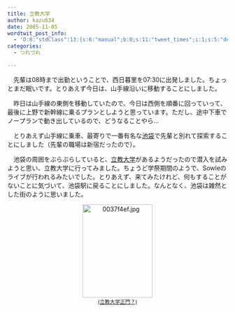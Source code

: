 ```yaml
---
title: 立教大学
author: kazu634
date: 2005-11-05
wordtwit_post_info:
  - 'O:8:"stdClass":13:{s:6:"manual";b:0;s:11:"tweet_times";i:1;s:5:"delay";i:0;s:7:"enabled";i:1;s:10:"separation";s:2:"60";s:7:"version";s:3:"3.7";s:14:"tweet_template";b:0;s:6:"status";i:2;s:6:"result";a:0:{}s:13:"tweet_counter";i:2;s:13:"tweet_log_ids";a:1:{i:0;i:2155;}s:9:"hash_tags";a:0:{}s:8:"accounts";a:1:{i:0;s:7:"kazu634";}}'
categories:
  - つれづれ

---
```

<div class="section">
<p>
    　先輩は08時まで出勤ということで、西日暮里を07:30に出発しました。ちょっとまだ眠いです。とりあえず今日は、山手線沿いに移動することにしました。
</p></p> 
  
<p>
    　昨日は山手線の東側を移動していたので、今日は西側を順番に回っていって、最後に上野で新幹線に乗るプランとしようと思っています。ただし、途中下車でノープランで動き出しているので、どうなることやら…
</p></p> 
  
<p>
    　とりあえず山手線に乗車、最寄りで一番有名な<a href="http://map.yahoo.co.jp/pl?nl=35.43.42.807&el=139.42.41.202&la=1&fi=1&skey=%c3%d3%c2%de%b1%d8&sc=1" onclick="__gaTracker('send', 'event', 'outbound-article', 'http://map.yahoo.co.jp/pl?nl=35.43.42.807&el=139.42.41.202&la=1&fi=1&skey=%c3%d3%c2%de%b1%d8&sc=1', '池袋');" target="blank">池袋</a>で先輩と別れて探索することにしました（先輩の職場は新宿だったので）。
</p></p> 
  
<p>
    　池袋の周囲をぶらぶらしていると、<a href="http://map.yahoo.co.jp/pl?nl=35.43.37.366&el=139.42.25.934&la=1&fi=1&skey=%ce%a9%b6%b5%c2%e7%b3%d8&sc=3" onclick="__gaTracker('send', 'event', 'outbound-article', 'http://map.yahoo.co.jp/pl?nl=35.43.37.366&el=139.42.25.934&la=1&fi=1&skey=%ce%a9%b6%b5%c2%e7%b3%d8&sc=3', '立教大学');" target="blank">立教大学</a>があるようだったので潜入を試みようと思い、立教大学に行ってみました。ちょうど学祭期間のようで、Sowleのライブが行われるみたいでした。とりあえず、来てみたけれど、何もすることがないことに気づいて、池袋駅に戻ることにしました。なんとなく、池袋は雑然とした街のように思いました。
</p>
  
<p>
<center>
<a href="http://image.blog.livedoor.jp/simoom634/imgs/0/0/0037f4ef.jpg" onclick="__gaTracker('send', 'event', 'outbound-article', 'http://image.blog.livedoor.jp/simoom634/imgs/0/0/0037f4ef.jpg', '(立教大学正門？)');" target="_blank"><img width="160" alt="0037f4ef.jpg" src="http://image.blog.livedoor.jp/simoom634/imgs/0/0/0037f4ef-s.jpg" class="pict" height="213" border="0" /><br /><small>(立教大学正門？)</small></a>
</center>
</p>
</div>
